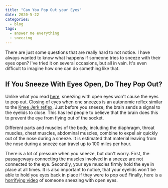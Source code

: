 ```yaml
---
title: "Can You Pop Out your Eyes"
date: 2020-5-22
categories:
  - blog
tags:
  - answer me everything
  - sneezing
---
```


There are just some questions that are really hard to not notice. I have always wanted to know what happens if someone tries to sneeze with their eyes open? I've tried it on several occasions, but all in vain. It's even difficult to imagine how one can do something like that.

## If You Sneeze With Eyes Open, Do They Pop Out?

Unlike what you read [here](https://www.theguardian.com/notesandqueries/query/0,5753,-16982,00.html), sneezing with open eyes won't cause the eyes to pop out. Closing of eyes when one sneezes is an autonomic reflex similar to the [Knee Jerk reflex](https://www.youtube.com/watch?v=6_wsNvZtcA4). Just before you sneeze, the brain sends a signal to the eyelids to close. This has led people to believe that the brain does this to prevent the eye from flying out of the socket.

Different parts and muscles of the body, including the diaphragm, throat muscles, chest muscles, abdominal muscles, combine to expel air quickly out of the nose during a sneeze. It is estimated that material leaving from the nose during a sneeze can travel up to 100 miles per hour.

There is a lot of pressure when you sneeze, but don't worry. First, the passageways connecting the muscles involved in a sneeze are not connected to the eye. Secondly, your eye muscles firmly hold the eye in place at all times. It is also important to notice, that your eyelids won't be able to hold you eyes back in place if they were to pop out! Finally, here is a [horrifying video](https://www.youtube.com/watch?v=R6qqlyIDHfM) of someone sneezing with open eyes.
